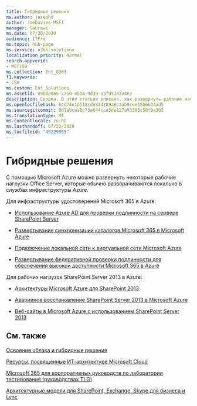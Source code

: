 ```yaml
---
title: Гибридные решения
ms.author: josephd
author: JoeDavies-MSFT
manager: laurawi
ms.date: 07/20/2020
audience: ITPro
ms.topic: hub-page
ms.service: o365-solutions
localization_priority: Normal
search.appverid:
- MET150
ms.collection: Ent_O365
f1.keywords:
- CSH
ms.custom: Ent_Solutions
ms.assetid: e9b8e065-2750-4534-9d39-aafd51a2a4e2
description: Сводка. В этих статьях описано, как развернуть рабочие нагрузки сервера Office Server в Microsoft Azure.
ms.openlocfilehash: 64d74e1d518cde824289a8c3ab9cee15b6b34ad5
ms.sourcegitcommit: 0d1ebcea8c73a644cca3de127a93385c58f9a302
ms.translationtype: MT
ms.contentlocale: ru-RU
ms.lasthandoff: 07/22/2020
ms.locfileid: "45229955"
---
```

# <a name="hybrid-solutions"></a>Гибридные решения

С помощью Microsoft Azure можно развернуть некоторые рабочие нагрузки Office Server, которые обычно разворачиваются локально в службах инфраструктуры Azure.
  
Для инфраструктуры удостоверений Microsoft 365 в Azure:

- [Использование Azure AD для проверки подлинности на сервере SharePoint Server](using-azure-ad-for-sharepoint-server-authentication.md)

- [Развертывание синхронизации каталогов Microsoft 365 в Microsoft Azure](deploy-office-365-directory-synchronization-dirsync-in-microsoft-azure.md)
  
- [Подключение локальной сети к виртуальной сети Microsoft Azure](connect-an-on-premises-network-to-a-microsoft-azure-virtual-network.md)
    
- [Развертывание федеративной проверки подлинности для обеспечения высокой доступности Microsoft 365 в Azure](deploy-high-availability-federated-authentication-for-office-365-in-azure.md)
    
Для рабочих нагрузок SharePoint Server 2013 в Azure:
  
- [Архитектуры Microsoft Azure для SharePoint 2013](microsoft-azure-architectures-for-sharepoint-2013.md)
    
- [Аварийное восстановление SharePoint Server 2013 в Microsoft Azure](sharepoint-server-2013-disaster-recovery-in-microsoft-azure.md)
    
- [Веб-сайты в Microsoft Azure с использованием SharePoint Server 2013](internet-sites-in-microsoft-azure-using-sharepoint-server-2013.md)
  
  
## <a name="see-also"></a>См. также

[Освоение облака и гибридные решения](cloud-adoption-and-hybrid-solutions.yml)
  
[Ресурсы, посвященные ИТ-архитектуре Microsoft Cloud](microsoft-cloud-it-architecture-resources.md)
  
[Microsoft 365 для корпоративных руководств по лаборатории тестирования (руководствах TLG)](https://docs.microsoft.com/microsoft-365/enterprise/m365-enterprise-test-lab-guides)
  
[Архитектурные модели для SharePoint, Exchange, Skype для бизнеса и Lync](architectural-models-for-sharepoint-exchange-skype-for-business-and-lync.md)
